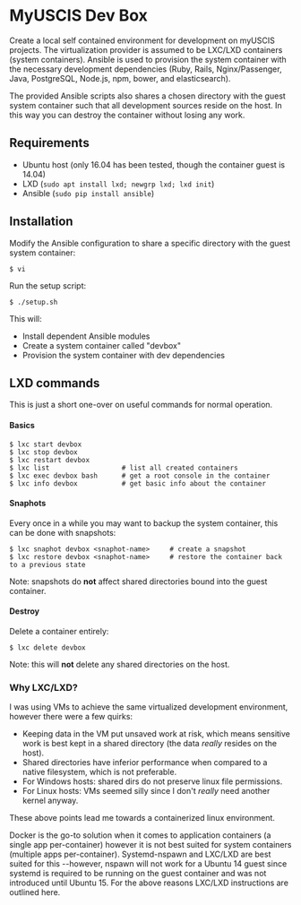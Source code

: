 # MyUSCIS Dev Box
Create a local self contained environment for development on myUSCIS projects.
The virtualization provider is assumed to be LXC/LXD containers (system containers).
Ansible is used to provision the system container with the necessary development
dependencies (Ruby, Rails, Nginx/Passenger, Java, PostgreSQL, Node.js, npm,
bower, and elasticsearch).

The provided Ansible scripts also shares a chosen directory with the guest
system container such that all development sources reside on the host. In this
way you can destroy the container without losing any work.

## Requirements

* Ubuntu host (only 16.04 has been tested, though the container guest is 14.04)
* LXD (`sudo apt install lxd; newgrp lxd; lxd init`)
* Ansible (`sudo pip install ansible`)

## Installation
Modify the Ansible configuration to share a specific directory with the guest
system container:
```
$ vi
```

Run the setup script:
```
$ ./setup.sh
```
This will:
* Install dependent Ansible modules
* Create a system container called "devbox"
* Provision the system container with dev dependencies

## LXD commands
This is just a short one-over on useful commands for normal operation.

#### Basics
```
$ lxc start devbox
$ lxc stop devbox
$ lxc restart devbox
$ lxc list                  # list all created containers
$ lxc exec devbox bash      # get a root console in the container
$ lxc info devbox           # get basic info about the container
```

#### Snaphots
Every once in a while you may want to backup the system container, this can
be done with snapshots:
```
$ lxc snaphot devbox <snaphot-name>     # create a snapshot
$ lxc restore devbox <snaphot-name>     # restore the container back to a previous state
```
Note: snapshots do **not** affect shared directories bound into the guest container.

#### Destroy
Delete a container entirely:
```
$ lxc delete devbox
```
Note: this will **not** delete any shared directories on the host.

### Why LXC/LXD?
I was using VMs to achieve the same virtualized development environment, however
there were a few quirks:
 * Keeping data in the VM put unsaved work at risk, which means sensitive work
   is best kept in a shared directory (the data *really* resides on the host).
 * Shared directories have inferior performance when compared to a native filesystem,
   which is not preferable.
 * For Windows hosts: shared dirs do not preserve linux file permissions.
 * For Linux hosts: VMs seemed silly since I don't *really* need another kernel anyway.

These above points lead me towards a containerized linux environment.

Docker is the go-to solution when it comes to application containers (a single app
per-container) however it is not best suited for system containers (multiple apps
per-container). Systemd-nspawn and LXC/LXD are best suited for this --however, nspawn
will not work for a Ubuntu 14 guest since systemd is required to be running on
the guest container and was not introduced until Ubuntu 15. For the above reasons
LXC/LXD instructions are outlined here.
